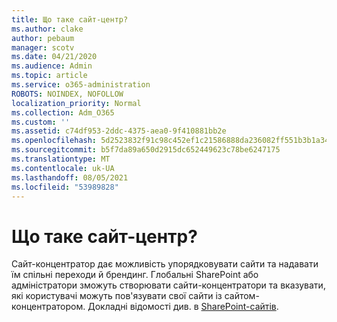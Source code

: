 ```yaml
---
title: Що таке сайт-центр?
ms.author: clake
author: pebaum
manager: scotv
ms.date: 04/21/2020
ms.audience: Admin
ms.topic: article
ms.service: o365-administration
ROBOTS: NOINDEX, NOFOLLOW
localization_priority: Normal
ms.collection: Adm_O365
ms.custom: ''
ms.assetid: c74df953-2ddc-4375-aea0-9f410881bb2e
ms.openlocfilehash: 5d2523832f91c98c452ef1c21586888da236082ff551b3b1a349757b48f6e99d
ms.sourcegitcommit: b5f7da89a650d2915dc652449623c78be6247175
ms.translationtype: MT
ms.contentlocale: uk-UA
ms.lasthandoff: 08/05/2021
ms.locfileid: "53989828"
---
```

# <a name="whats-a-hub-site"></a>Що таке сайт-центр?

Сайт-концентратор дає можливість упорядковувати сайти та надавати їм спільні переходи й брендинг. Глобальні SharePoint або адміністратори зможуть створювати сайти-концентратори та вказувати, які користувачі можуть пов'язувати свої сайти із сайтом-концентратором. Докладні відомості див. в [SharePoint-сайтів](https://go.microsoft.com/fwlink/?linkid=869388).
  